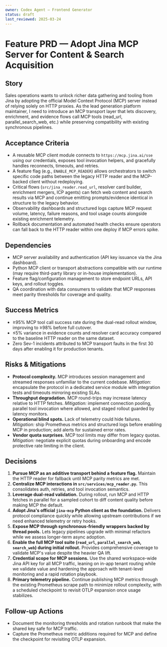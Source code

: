 ```yaml
---
owner: Codex Agent – Frontend Generator
status: draft
last_reviewed: 2025-03-24
---
```


# Feature PRD — Adopt Jina MCP Server for Content & Search Acquisition

## Story
Sales operations wants to unlock richer data gathering and tooling from Jina by adopting the official Model Context Protocol (MCP) server instead of relying solely on HTTP proxies. As the lead generation platform maintainer, I need to introduce an MCP transport layer that lets discovery, enrichment, and evidence flows call MCP tools (read_url, parallel_search_web, etc.) while preserving compatibility with existing synchronous pipelines.

## Acceptance Criteria
- A reusable MCP client module connects to `https://mcp.jina.ai/sse` using our credentials, exposes tool invocation helpers, and gracefully handles reconnects, timeouts, and retries.
- A feature flag (e.g., `ENABLE_MCP_READER`) allows orchestrators to switch specific code paths between the legacy HTTP reader and the MCP-backed client without redeploying.
- Critical flows (`src/jina_reader.read_url`, resolver card builder, enrichment mergers, ICP agents) can fetch web content and search results via MCP and continue emitting prompts/evidence identical in structure to the legacy behavior.
- Observability dashboards and structured logs capture MCP request volume, latency, failure reasons, and tool usage counts alongside existing enrichment telemetry.
- Rollback documentation and automated health checks ensure operators can fall back to the HTTP reader within one deploy if MCP errors spike.

## Dependencies
- MCP server availability and authentication (API key issuance via the Jina dashboard).
- Python MCP client or transport abstractions compatible with our runtime (may require third-party library or in-house implementation).
- Feature flag/configuration management to store endpoint URLs, API keys, and rollout toggles.
- QA coordination with data consumers to validate that MCP responses meet parity thresholds for coverage and quality.

## Success Metrics
- ≥95% MCP tool call success rate during the dual-read rollout window, improving to ≥98% before full cutover.
- ≤5% variance in evidence counts and resolver card accuracy compared to the baseline HTTP reader on the same dataset.
- Zero Sev-1 incidents attributed to MCP transport faults in the first 30 days after enabling it for production tenants.

## Risks & Mitigations
- **Protocol complexity.** MCP introduces session management and streamed responses unfamiliar to the current codebase. *Mitigation:* encapsulate the protocol in a dedicated service module with integration tests and timeouts mirroring existing SLAs.
- **Throughput degradation.** MCP round-trips may increase latency relative to HTTP fetches. *Mitigation:* implement connection pooling, parallel tool invocation where allowed, and staged rollout guarded by latency monitors.
- **Operational blind spots.** Lack of telemetry could hide failures. *Mitigation:* ship Prometheus metrics and structured logs before enabling MCP in production; add alerts for sustained error rates.
- **Vendor quota surprises.** MCP tool limits may differ from legacy quotas. *Mitigation:* negotiate explicit quotas during onboarding and encode protective rate limiting in the client.

## Decisions
1. **Pursue MCP as an additive transport behind a feature flag.** Maintain the HTTP reader for fallback until MCP parity metrics are met.
2. **Centralize MCP interactions in `src/services/mcp_reader.py`.** This consolidates auth, retries, and tool invocation semantics.
3. **Leverage dual-read validation.** During rollout, run MCP and HTTP fetches in parallel for a sampled cohort to diff content quality before making MCP the default.
4. **Adopt Jina's official `jina-mcp` Python client as the foundation.** Delivers protocol compliance quickly while allowing upstream contributions if we need enhanced telemetry or retry hooks.
5. **Expose MCP through synchronous-friendly wrappers backed by thread pools.** Lets legacy pipelines upgrade with minimal refactors while we assess longer-term async adoption.
6. **Enable the full MCP tool suite (`read_url`, `parallel_search_web`, `search_web`) during initial rollout.** Provides comprehensive coverage to validate MCP's value despite the heavier QA lift.
7. **Credential scope for MCP sessions.** Use the shared workspace-wide Jina API key for all MCP traffic, leaning on in-app tenant routing while we validate value and hardening the approach with tenant-level monitoring and a rapid rotation playbook.
8. **Primary telemetry pipeline.** Continue publishing MCP metrics through the existing Prometheus scrape path to minimize rollout complexity, with a scheduled checkpoint to revisit OTLP expansion once usage stabilizes.

## Follow-up Actions

- Document the monitoring thresholds and rotation runbook that make the shared key safe for MCP traffic. <!-- TODO(Codex Agent – Frontend Generator, 2025-03-28) -->
- Capture the Prometheus metric additions required for MCP and define the checkpoint for revisiting OTLP expansion. <!-- TODO(Codex Agent – Frontend Generator, 2025-04-02) -->

